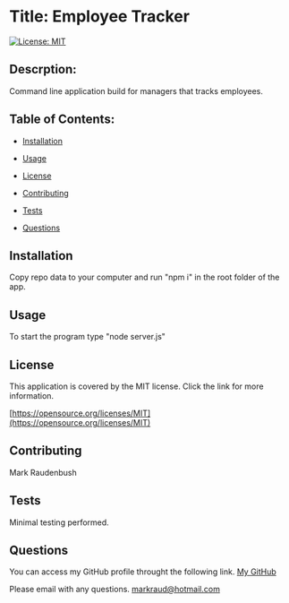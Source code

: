 # Title: Employee Tracker

  [![License: MIT](https://img.shields.io/badge/License-MIT-yellow.svg)](https://opensource.org/licenses/MIT)
  ## Descrption: 
  Command line application build for managers that tracks employees.

  ## Table of Contents:

  * [Installation](#installation)

  * [Usage](#usage)

  * [License](#license)

  * [Contributing](#contributing)

  * [Tests](#tests)

  * [Questions](#questions)

  ## Installation 
  Copy repo data to your computer and run "npm i" in the root folder of the app. 

  ## Usage 
  To start the program type "node server.js"

  ## License 
  This application is covered by the MIT license.  Click the link for more information. 

  [https://opensource.org/licenses/MIT](https://opensource.org/licenses/MIT)


  ## Contributing 
  Mark Raudenbush

  ## Tests
  Minimal testing performed.

  ## Questions 
  You can access my GitHub profile throught the following link.
  [My GitHub](https://github.com/markraud)

  Please email with any questions.
  [markraud@hotmail.com](mailto:markraud@hotmail.com)


